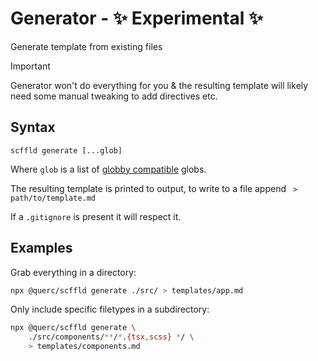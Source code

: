 # Generator - ✨ Experimental ✨

Generate template from existing files

> [!IMPORTANT]
> Generator won't do everything for you & the resulting template will likely need some manual tweaking to add directives etc.

## Syntax

```
scffld generate [...glob]
```

Where `glob` is a list of [globby compatible](https://www.npmjs.com/package/globby) globs.

The resulting template is printed to output, to write to a file append ` > path/to/template.md`

If a `.gitignore` is present it will respect it.

## Examples

Grab everything in a directory:

```sh
npx @querc/scffld generate ./src/ > templates/app.md
```

Only include specific filetypes in a subdirectory:

```sh
npx @querc/scffld generate \
    ./src/components/**/*.{tsx,scss} */ \
    > templates/components.md
```
